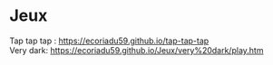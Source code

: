 # Jeux

Tap tap tap : https://ecoriadu59.github.io/tap-tap-tap \
Very dark: https://ecoriadu59.github.io/Jeux/very%20dark/play.htm
